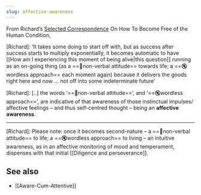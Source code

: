 ```yaml
---
slug: affective-awareness
---
```


From Richard’s [Selected Correspondence](http://www.actualfreedom.com.au/richard/selectedcorrespondence/sc-method.htm) On How To Become Free of the Human Condition,

[Richard]: ‘It takes some doing to start off with, but as success after success starts to multiply exponentially, it becomes automatic to have [[How am I experiencing this moment of being alive|this question]] running as an on-going thing (as a ==🙊non-verbal attitude== towards life; a ==🔇wordless approach== each moment again) because it delivers the goods right here and now ... not off into some indeterminate future’

[Richard]: [..] the words ‘==🙊non-verbal attitude==’, and ‘==🔇wordless approach==’, are indicative of that awareness of those instinctual impulses/ affective feelings – and thus self-centred thought – being an **affective awareness**.

---

[Richard]: Please note: once it becomes second-nature – a ==🙊non-verbal attitude== to life; a ==🔇wordless approach== to living – an intuitive awareness, as in an affective monitoring of mood and temperament, dispenses with that initial [[Diligence and perseverance]].

## See also

- [[Aware-Cum-Attentive]]
